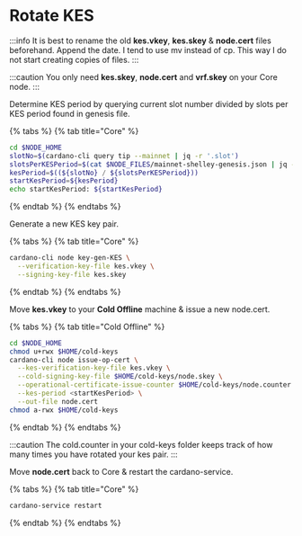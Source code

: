 # Rotate KES

:::info
It is best to rename the old **kes.vkey**, **kes.skey** & **node.cert** files beforehand. Append the date. I tend to use mv instead of cp. This way I do not start creating copies of files.
:::

:::caution
You only need **kes.skey**, **node.cert** and **vrf.skey** on your Core node.
:::

Determine KES period by querying current slot number divided by slots per KES period found in genesis file.

{% tabs %}
{% tab title="Core" %}
```bash title=">_ Terminal"
cd $NODE_HOME
slotNo=$(cardano-cli query tip --mainnet | jq -r '.slot')
slotsPerKESPeriod=$(cat $NODE_FILES/mainnet-shelley-genesis.json | jq -r '.slotsPerKESPeriod')
kesPeriod=$((${slotNo} / ${slotsPerKESPeriod}))
startKesPeriod=${kesPeriod}
echo startKesPeriod: ${startKesPeriod}
```
{% endtab %}
{% endtabs %}

Generate a new KES key pair.

{% tabs %}
{% tab title="Core" %}
```bash title=">_ Terminal"
cardano-cli node key-gen-KES \
  --verification-key-file kes.vkey \
  --signing-key-file kes.skey
```
{% endtab %}
{% endtabs %}

Move **kes.vkey** to your **Cold Offline** machine & issue a new node.cert.

{% tabs %}
{% tab title="Cold Offline" %}
```bash title=">_ Terminal"
cd $NODE_HOME
chmod u+rwx $HOME/cold-keys
cardano-cli node issue-op-cert \
  --kes-verification-key-file kes.vkey \
  --cold-signing-key-file $HOME/cold-keys/node.skey \
  --operational-certificate-issue-counter $HOME/cold-keys/node.counter \
  --kes-period <startKesPeriod> \
  --out-file node.cert
chmod a-rwx $HOME/cold-keys
```
{% endtab %}
{% endtabs %}

:::caution
The cold.counter in your cold-keys folder keeps track of how many times you have rotated your kes pair.
:::

Move **node.cert** back to Core & restart the cardano-service.

{% tabs %}
{% tab title="Core" %}
```bash title=">_ Terminal"
cardano-service restart
```
{% endtab %}
{% endtabs %}

